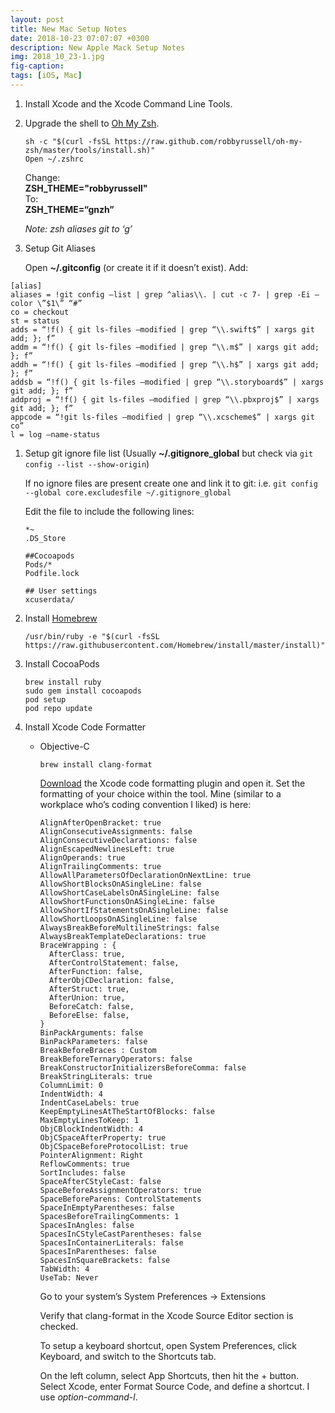 ```yaml
---
layout: post
title: New Mac Setup Notes
date: 2018-10-23 07:07:07 +0300
description: New Apple Mack Setup Notes
img: 2018_10_23-1.jpg
fig-caption:
tags: [iOS, Mac]
---
```

1. Install Xcode and the Xcode Command Line Tools.

1. Upgrade the shell to [Oh My Zsh](https://github.com/robbyrussell/oh-my-zsh).

   ```
   sh -c "$(curl -fsSL https://raw.github.com/robbyrussell/oh-my-zsh/master/tools/install.sh)"
   Open ~/.zshrc
   ```

   Change:  
   **ZSH_THEME="robbyrussell"**  
   To:  
   **ZSH_THEME=“gnzh”**

   *Note: zsh aliases git to ‘g’*
1. Setup Git Aliases

   Open **~/.gitconfig** (or create it if it doesn’t exist).  Add:
```
[alias]
aliases = !git config –list | grep ^alias\\. | cut -c 7- | grep -Ei –color \”$1\” “#”
co = checkout
st = status
adds = “!f() { git ls-files –modified | grep “\\.swift$” | xargs git add; }; f”
addm = “!f() { git ls-files –modified | grep “\\.m$” | xargs git add; }; f”
addh = “!f() { git ls-files –modified | grep “\\.h$” | xargs git add; }; f”
addsb = “!f() { git ls-files –modified | grep “\\.storyboard$” | xargs git add; }; f”
addproj = “!f() { git ls-files –modified | grep “\\.pbxproj$” | xargs git add; }; f”
appcode = “!git ls-files –modified | grep “\\.xcscheme$” | xargs git co”
l = log –name-status
```

1. Setup git ignore file list (Usually **~/.gitignore_global** but check via `git config --list --show-origin`)

   If no ignore files are present create one and link it to git:
   i.e. `git config --global core.excludesfile ~/.gitignore_global`

   Edit the file to include the following lines:

   ```
   *~
   .DS_Store

   ##Cocoapods
   Pods/*
   Podfile.lock

   ## User settings
   xcuserdata/

   ```

1. Install [Homebrew](https://brew.sh/)

   ```
   /usr/bin/ruby -e "$(curl -fsSL https://raw.githubusercontent.com/Homebrew/install/master/install)"
   ```

1. Install CocoaPods
   ```
   brew install ruby
   sudo gem install cocoapods
   pod setup
   pod repo update
   ```

1. Install Xcode Code Formatter
   * Objective-C

      ```
      brew install clang-format
      ```

      [Download](https://github.com/mapbox/XcodeClangFormat/releases/tag/v1.0.0) the Xcode code formatting plugin and open it. 
      Set the formatting of your choice within the tool. Mine (similar to a workplace who’s coding convention I liked) is here:
      ```
      AlignAfterOpenBracket: true
      AlignConsecutiveAssignments: false
      AlignConsecutiveDeclarations: false
      AlignEscapedNewlinesLeft: true
      AlignOperands: true
      AlignTrailingComments: true
      AllowAllParametersOfDeclarationOnNextLine: true
      AllowShortBlocksOnASingleLine: false
      AllowShortCaseLabelsOnASingleLine: false
      AllowShortFunctionsOnASingleLine: false
      AllowShortIfStatementsOnASingleLine: false
      AllowShortLoopsOnASingleLine: false
      AlwaysBreakBeforeMultilineStrings: false
      AlwaysBreakTemplateDeclarations: true
      BraceWrapping : {
        AfterClass: true,
        AfterControlStatement: false,
        AfterFunction: false,
        AfterObjCDeclaration: false,
        AfterStruct: true,
        AfterUnion: true,
        BeforeCatch: false,
        BeforeElse: false,
      }
      BinPackArguments: false
      BinPackParameters: false
      BreakBeforeBraces : Custom
      BreakBeforeTernaryOperators: false
      BreakConstructorInitializersBeforeComma: false
      BreakStringLiterals: true
      ColumnLimit: 0
      IndentWidth: 4
      IndentCaseLabels: true
      KeepEmptyLinesAtTheStartOfBlocks: false
      MaxEmptyLinesToKeep: 1
      ObjCBlockIndentWidth: 4
      ObjCSpaceAfterProperty: true
      ObjCSpaceBeforeProtocolList: true
      PointerAlignment: Right
      ReflowComments: true
      SortIncludes: false
      SpaceAfterCStyleCast: false
      SpaceBeforeAssignmentOperators: true
      SpaceBeforeParens: ControlStatements
      SpaceInEmptyParentheses: false
      SpacesBeforeTrailingComments: 1
      SpacesInAngles: false
      SpacesInCStyleCastParentheses: false
      SpacesInContainerLiterals: false
      SpacesInParentheses: false
      SpacesInSquareBrackets: false
      TabWidth: 4
      UseTab: Never
      ```
      Go to your system’s System Preferences → Extensions

      Verify that clang-format in the Xcode Source Editor section is checked.

      To setup a keyboard shortcut, open System Preferences, click Keyboard, and switch to the Shortcuts tab.

      On the left column, select App Shortcuts, then hit the + button. Select Xcode, enter Format Source Code, and define a shortcut. I use *option-command-l*.
